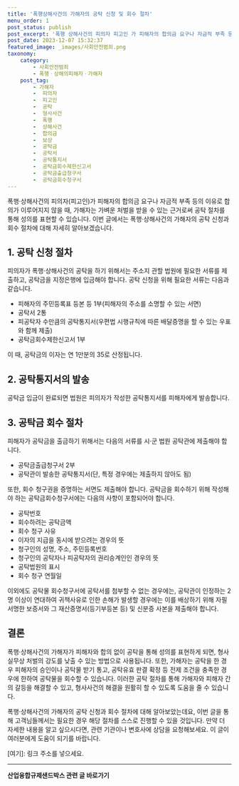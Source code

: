 ```yaml
---
title: '폭행상해사건의 가해자의 공탁 신청 및 회수 절차'
menu_order: 1
post_status: publish
post_excerpt: '폭행 상해사건의 피의자 피고인 가 피해자의 합의금 요구나 자금적 부족 등의 이유로 합의가 이루어지지 않을 때, 가해자는 가벼운 처벌을 받을 수 있는 근거로써 공탁 절차를 통해 성의를 표현할 수 있습니다. 이번 글에서는 폭행 상해사건의 가해자의 공탁 신청과 회수 절차에 대해 자세히 알아보겠습니다.'
post_date: 2023-12-07 15:32:37
featured_image: _images/사회안전범죄.png
taxonomy:
    category:
        - 사회안전범죄
        - 폭행ㆍ상해의피해자ㆍ가해자
    post_tag:
        - 가해자
        -  피의자
        -  피고인
        -  공탁
        -  형사사건
        -  폭행
        -  상해사건
        -  합의금
        -  보상
        -  공탁금
        -  공탁서
        -  공탁통지서
        -  공탁금회수제한신고서
        -  공탁금출급청구서
        -  공탁금회수청구서
---
```



폭행·상해사건의 피의자(피고인)가 피해자의 합의금 요구나 자금적 부족 등의 이유로 합의가 이루어지지 않을 때, 가해자는 가벼운 처벌을 받을 수 있는 근거로써 공탁 절차를 통해 성의를 표현할 수 있습니다. 이번 글에서는 폭행·상해사건의 가해자의 공탁 신청과 회수 절차에 대해 자세히 알아보겠습니다.

## 1. 공탁 신청 절차

피의자가 폭행·상해사건의 공탁을 하기 위해서는 주소지 관할 법원에 필요한 서류를 제출하고, 공탁금을 지정은행에 입금해야 합니다. 공탁 신청을 위해 필요한 서류는 다음과 같습니다.

- 피해자의 주민등록표 등본 등 1부(피해자의 주소를 소명할 수 있는 서면)
- 공탁서 2통
- 피공탁자 수만큼의 공탁통지서(우편법 시행규칙에 따른 배달증명을 할 수 있는 우표와 함께 제출)
- 공탁금회수제한신고서 1부

이 때, 공탁금의 이자는 연 1만분의 35로 산정됩니다.

## 2. 공탁통지서의 발송

공탁금 입금이 완료되면 법원은 피의자가 작성한 공탁통지서를 피해자에게 발송합니다.

## 3. 공탁금 회수 절차

피해자가 공탁금을 출금하기 위해서는 다음의 서류를 시·군 법원 공탁관에 제출해야 합니다.

- 공탁금출급청구서 2부
- 공탁관이 발송한 공탁통지서(단, 특정 경우에는 제출하지 않아도 됨)

또한, 회수 청구권을 증명하는 서면도 제출해야 합니다. 공탁금을 회수하기 위해 작성해야 하는 공탁금회수청구서에는 다음의 사항이 포함되어야 합니다.

- 공탁번호
- 회수하려는 공탁금액
- 회수 청구 사유
- 이자의 지급을 동시에 받으려는 경우의 뜻
- 청구인의 성명, 주소, 주민등록번호
- 청구인의 공탁자나 피공탁자의 권리승계인인 경우의 뜻
- 공탁법원의 표시
- 회수 청구 연월일

이외에도 공탁물 회수청구서에 공탁서를 첨부할 수 없는 경우에는, 공탁관이 인정하는 2명 이상이 연대하여 귀책사유로 인한 손해가 발생할 경우에는 이를 배상하기 위해 자필서명한 보증서와 그 재산증명서(등기부등본 등) 및 신분증 사본을 제출해야 합니다.

## 결론

폭행·상해사건의 가해자가 피해자와 합의 없이 공탁을 통해 성의를 표현하게 되면, 형사실무상 처벌의 강도를 낮출 수 있는 방법으로 사용됩니다. 또한, 가해자는 공탁을 한 경우 피해자의 승인이나 공탁물 받기 통고, 공탁유효 판결 확정 등 전제 조건을 충족한 경우에 한하여 공탁물을 회수할 수 있습니다. 이러한 공탁 절차를 통해 가해자와 피해자 간의 갈등을 해결할 수 있고, 형사사건의 해결을 원활히 할 수 있도록 도움을 줄 수 있습니다.

폭행·상해사건의 가해자의 공탁 신청과 회수 절차에 대해 알아보았는데요, 이번 글을 통해 고객님들께서는 필요한 경우 해당 절차를 스스로 진행할 수 있을 것입니다. 만약 더 자세한 내용을 알고 싶으시다면, 관련 기관이나 변호사에 상담을 요청해보세요. 이 글이 여러분에게 도움이 되기를 바랍니다.

[여기]: 링크 주소를 넣으세요.
<!-- wp:separator -->
<hr class="wp-block-separator has-alpha-channel-opacity"/>
<!-- /wp:separator -->

<!-- wp:group {"backgroundColor":"base","layout":{"type":"constrained"}} -->
<div class="wp-block-group has-base-background-color has-background"><!-- wp:paragraph {"align":"center","fontSize":"medium"} -->
<p class="has-text-align-center has-large-font-size"><strong>산업융합규제샌드박스 관련 글 바로가기</strong></p>
<!-- /wp:paragraph -->


<!-- wp:latest-posts
{"categories":[{"id":27598,"count":19,"description":"","link":"https://uknowlaw.com/category/%ec%82%b0%ec%97%85%ec%9c%b5%ed%95%a9%ea%b7%9c%ec%a0%9c%ec%83%8c%eb%93%9c%eb%b0%95%ec%8a%a4/","name":"산업융합규제샌드박스","slug":"산업융합규제샌드박스","taxonomy":"category","parent":0,"meta":[],"_links":{"self":[{"href":"https://uknowlaw.com/wp-json/wp/v2/categories/27598"}],"collection":[{"href":"https://uknowlaw.com/wp-json/wp/v2/categories"}],"about":[{"href":"https://uknowlaw.com/wp-json/wp/v2/taxonomies/category"}],"wp:post_type":[{"href":"https://uknowlaw.com/wp-json/wp/v2/posts?categories=27598"}],"curies":[{"name":"wp","href":"https://api.w.org/{rel}","templated":true}]}}],"postsToShow":100,"excerptLength":28,"postLayout":"grid","columns":2,"featuredImageAlign":"left","featuredImageSizeSlug":"large","fontSize":"small"} /--></div>
<!-- /wp:group -->